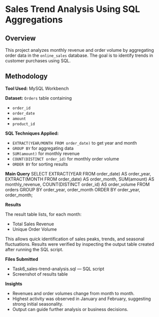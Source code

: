 # Sales Trend Analysis Using SQL Aggregations

## Overview

This project analyzes monthly revenue and order volume by aggregating order data in the `online_sales` database. The goal is to identify trends in customer purchases using SQL.

## Methodology

**Tool Used:** MySQL Workbench

**Dataset:** `Orders` table containing
- `order_id`
- `order_date`
- `amount`
- `product_id`

**SQL Techniques Applied:**
- `EXTRACT(YEAR/MONTH FROM order_date)` to get year and month
- `GROUP BY` for aggregating data
- `SUM(amount)` for monthly revenue
- `COUNT(DISTINCT order_id)` for monthly order volume
- `ORDER BY` for sorting results

**Main Query**
SELECT 
  EXTRACT(YEAR FROM order_date) AS order_year,
  EXTRACT(MONTH FROM order_date) AS order_month,
  SUM(amount) AS monthly_revenue,
  COUNT(DISTINCT order_id) AS order_volume
FROM 
  orders
GROUP BY 
  order_year, order_month
ORDER BY 
  order_year, order_month;

  **Results**

The result table lists, for each month:
- Total Sales Revenue
- Unique Order Volume

This allows quick identification of sales peaks, trends, and seasonal fluctuations. Results were verified by inspecting the output table created after running the SQL script.

**Files Submitted**
- Task6_sales-trend-analysis.sql — SQL script
- Screenshot of results table

**Insights**
- Revenues and order volumes change from month to month.
- Highest activity was observed in January and February, suggesting strong initial seasonality.
- Output can guide further analysis or business decisions.
